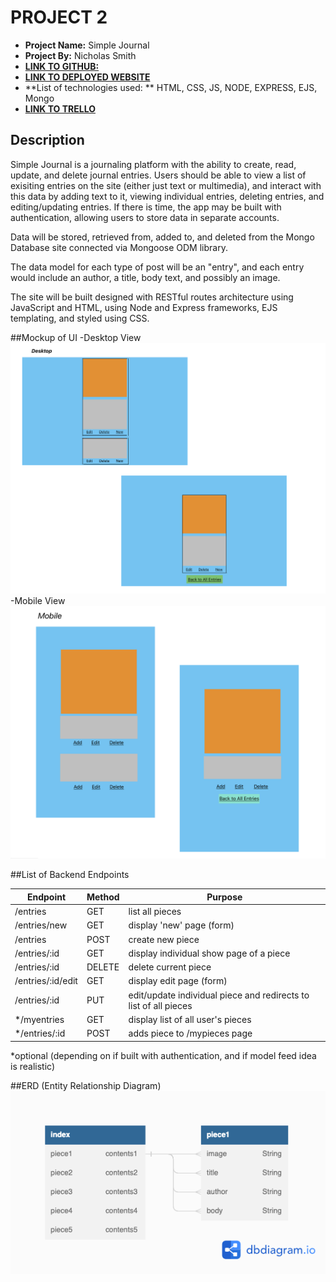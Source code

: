 # PROJECT 2

- **Project Name:** Simple Journal
- **Project By:** Nicholas Smith
- [**LINK TO GITHUB:**](https://github.com/nicholasjamessmith/bizarre)
- [**LINK TO DEPLOYED WEBSITE**](https://bizarre.onrender.com/)
- **List of technologies used: ** HTML, CSS, JS, NODE, EXPRESS, EJS, Mongo
- [**LINK TO TRELLO**](https://trello.com/b/mhPIIh41/project2)

## Description
Simple Journal is a journaling platform with the ability to create, read, update, and delete journal entries. Users should be able to view a list of exisiting entries on the site (either just text or multimedia), and interact with this data by adding text to it, viewing individual entries, deleting entries, and editing/updating entries. If there is time, the app may be built with authentication, allowing users to store data in separate accounts.

Data will be stored, retrieved from, added to, and deleted from the Mongo Database site connected via Mongoose ODM library.

The data model for each type of post will be an "entry", and each entry would include an author, a title, body text, and possibly an image.

The site will be built designed with RESTful routes architecture using JavaScript and HTML, using Node and Express frameworks, EJS templating, and styled using CSS.

##Mockup of UI
-Desktop View <img src="./images/journaldesktop.jpg" alt="Desktop View Horizotal Layout">
-Mobile View <img src="./images/journalmobile.jpg" alt="Mobile View Verticle Layout">

##List of Backend Endpoints

| Endpoint          | Method | Purpose                                                          |
| ----------------- | ------ | ---------------------------------------------------------------- |
| /entries          | GET    | list all pieces                                                  |
| /entries/new      | GET    | display 'new' page (form)                                        |
| /entries          | POST   | create new piece                                                 |
| /entries/:id      | GET    | display individual show page of a piece                          |
| /entries/:id      | DELETE | delete current piece                                             |
| /entries/:id/edit | GET    | display edit page (form)                                         |
| /entries/:id      | PUT    | edit/update individual piece and redirects to list of all pieces |
| */myentries       | GET    | display list of all user's pieces                                |
| */entries/:id     | POST   | adds piece to /mypieces page                                     |

*optional (depending on if built with authentication, and if model feed idea is realistic)

##ERD (Entity Relationship Diagram)
<img src="./images/project2.png" alt="Entity Relationship Diagram">